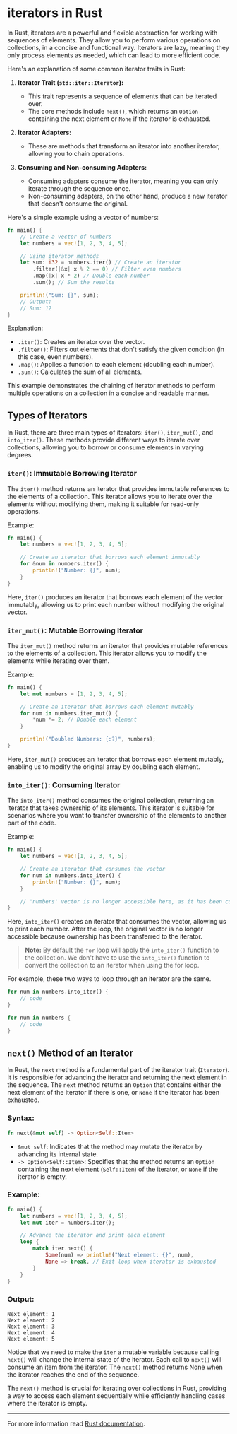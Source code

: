 # iterators in Rust

In Rust, iterators are a powerful and flexible abstraction for working with sequences of elements. They allow you to perform various operations on collections, in a concise and functional way. Iterators are lazy, meaning they only process elements as needed, which can lead to more efficient code.

Here's an explanation of some common iterator traits in Rust:

1. **Iterator Trait (`std::iter::Iterator`):**
   - This trait represents a sequence of elements that can be iterated over.
   - The core methods include `next()`, which returns an `Option` containing the next element or `None` if the iterator is exhausted.

2. **Iterator Adapters:**
   - These are methods that transform an iterator into another iterator, allowing you to chain operations.

3. **Consuming and Non-consuming Adapters:**
   - Consuming adapters consume the iterator, meaning you can only iterate through the sequence once.
   - Non-consuming adapters, on the other hand, produce a new iterator that doesn't consume the original.

Here's a simple example using a vector of numbers:
```rust
fn main() {
    // Create a vector of numbers
    let numbers = vec![1, 2, 3, 4, 5];

    // Using iterator methods
    let sum: i32 = numbers.iter() // Create an iterator
        .filter(|&x| x % 2 == 0) // Filter even numbers
        .map(|x| x * 2) // Double each number
        .sum(); // Sum the results

    println!("Sum: {}", sum);
    // Output:
    // Sum: 12
}
```

Explanation:

- `.iter()`: Creates an iterator over the vector.
- `.filter()`: Filters out elements that don't satisfy the given condition (in this case, even numbers).
- `.map()`: Applies a function to each element (doubling each number).
- `.sum()`: Calculates the sum of all elements.

This example demonstrates the chaining of iterator methods to perform multiple operations on a collection in a concise and readable manner.

## Types of Iterators

In Rust, there are three main types of iterators: `iter()`, `iter_mut()`, and `into_iter()`. These methods provide different ways to iterate over collections, allowing you to borrow or consume elements in varying degrees.

### `iter()`: Immutable Borrowing Iterator

The `iter()` method returns an iterator that provides immutable references to the elements of a collection. This iterator allows you to iterate over the elements without modifying them, making it suitable for read-only operations.

Example:
```rust
fn main() {
    let numbers = vec![1, 2, 3, 4, 5];

    // Create an iterator that borrows each element immutably
    for &num in numbers.iter() {
        println!("Number: {}", num);
    }
}
```

Here, `iter()` produces an iterator that borrows each element of the vector immutably, allowing us to print each number without modifying the original vector.

### `iter_mut()`: Mutable Borrowing Iterator

The `iter_mut()` method returns an iterator that provides mutable references to the elements of a collection. This iterator allows you to modify the elements while iterating over them.

Example:
```rust
fn main() {
    let mut numbers = [1, 2, 3, 4, 5];

    // Create an iterator that borrows each element mutably
    for num in numbers.iter_mut() {
        *num *= 2; // Double each element
    }

    println!("Doubled Numbers: {:?}", numbers);
}
```

Here, `iter_mut()` produces an iterator that borrows each element mutably, enabling us to modify the original array by doubling each element.

### `into_iter()`: Consuming Iterator

The `into_iter()` method consumes the original collection, returning an iterator that takes ownership of its elements. This iterator is suitable for scenarios where you want to transfer ownership of the elements to another part of the code.

Example:
```rust
fn main() {
    let numbers = vec![1, 2, 3, 4, 5];

    // Create an iterator that consumes the vector
    for num in numbers.into_iter() {
        println!("Number: {}", num);
    }

    // 'numbers' vector is no longer accessible here, as it has been consumed
}
```

Here, `into_iter()` creates an iterator that consumes the vector, allowing us to print each number. After the loop, the original vector is no longer accessible because ownership has been transferred to the iterator.

> **Note:** By default the `for` loop will apply the `into_iter()` function to the collection. We don't have to use the `into_iter()` function to convert the collection to an iterator when using the for loop.

For example, these two ways to loop through an iterator are the same.
```rust
for num in numbers.into_iter() {
    // code
}

for num in numbers {
    // code
}
```

## `next()` Method of an Iterator

In Rust, the `next` method is a fundamental part of the iterator trait (`Iterator`). It is responsible for advancing the iterator and returning the next element in the sequence. The `next` method returns an `Option` that contains either the next element of the iterator if there is one, or `None` if the iterator has been exhausted.

### Syntax:

```rust
fn next(&mut self) -> Option<Self::Item>
```

- `&mut self`: Indicates that the method may mutate the iterator by advancing its internal state.
- `-> Option<Self::Item>`: Specifies that the method returns an `Option` containing the next element (`Self::Item`) of the iterator, or `None` if the iterator is empty.

### Example:

```rust
fn main() {
    let numbers = vec![1, 2, 3, 4, 5];
    let mut iter = numbers.iter();

    // Advance the iterator and print each element
    loop {
        match iter.next() {
            Some(num) => println!("Next element: {}", num),
            None => break, // Exit loop when iterator is exhausted
        }
    }
}
```

### Output:

```
Next element: 1
Next element: 2
Next element: 3
Next element: 4
Next element: 5
```

Notice that we need to make the `iter` a mutable variable because calling `next()` will change the internal state of the iterator. Each call to `next()` will consume an item from the iterator. The `next()` method returns None when the iterator reaches the end of the sequence.

The `next()` method is crucial for iterating over collections in Rust, providing a way to access each element sequentially while efficiently handling cases where the iterator is empty.

---

For more information read [Rust documentation](https://doc.rust-lang.org/std/iter/trait.Iterator.html).
